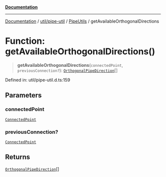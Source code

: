 [**Documentation**](../../../../../index.md)

***

[Documentation](../../../../../index.md) / [util/pipe-util](../../../index.md) / [PipeUtils](../index.md) / getAvailableOrthogonalDirections

# Function: getAvailableOrthogonalDirections()

> **getAvailableOrthogonalDirections**(`connectedPoint`, `previousConnection?`): [`OrthogonalPipeDirection`](../enumerations/OrthogonalPipeDirection.md)[]

Defined in: util/pipe-util.d.ts:159

## Parameters

### connectedPoint

[`ConnectedPoint`](../interfaces/ConnectedPoint.md)

### previousConnection?

[`ConnectedPoint`](../interfaces/ConnectedPoint.md)

## Returns

[`OrthogonalPipeDirection`](../enumerations/OrthogonalPipeDirection.md)[]
